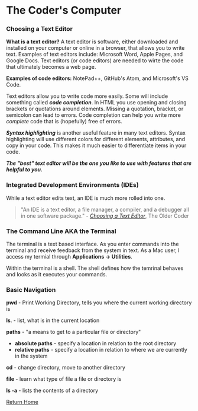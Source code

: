 # The Coder's Computer

### Choosing a Text Editor

**What is a text editor?** A text editor is software, either downloaded and installed on your computer or online in a browser, that allows you to write text. Examples of text editors include: Microsoft Word, Apple Pages, and Google Docs. Text editors (or code editors) are needed to wirte the code that ultimately becomes a web page. 

**Examples of code editors:** NotePad++, GitHub's Atom, and Microsoft's VS Code. 

Text editors allow you to write code more easily. Some will include something called ***code completion***. In HTML you use opening and closing brackets or quotations around elements. Missing a quotation, bracket, or semicolon can lead to errors. Code completion can help you write more *complete* code that is (hopefully) free of errors. 

***Syntax highlighting*** is another useful feature in many text editors. Syntax highlighting will use different colors for different elements, attributes, and copy in your code. This makes it much easier to differentiate items in your code.

***The "best" text editor will be the one you like to use with features that are helpful to you.*** 

### Integrated Development Environments (IDEs)

While a text editor edits text, an IDE is much more rolled into one. 

> "An IDE is a text editor, a file manager, a compiler, and a debugger all in one software package." - [*Choosing a Text Editor*](https://codefellows.github.io/code-102-guide/curriculum/class-02/Choosing-A-Text-Editor--The-Older-Coder.pdf), The Older Coder

### The Command Line AKA the Terminal

The terminal is a text based interface. As you enter commands into the terminal and receive feedback from the system in text. As a Mac user, I access my termial through **Applications -> Utilities**. 

Within the terminal is a shell. The shell defines how the temrinal behaves and looks as it executes your commands. 

### Basic Navigation

**pwd** - Print Working Directory, tells you where the current working directory is

**ls**. - list, what is in the current location

**paths** - "a means to get to a particular file or directory"

* **absolute paths** - specify a location in relation to the root directory 
* **relative paths** - specify a location in relation to where we are currently in the system

**cd** - change directory, move to another directory

**file** - learn what type of file a file or directory is

**ls -a** - lists the contents of a directory

[Return Home](README.md)